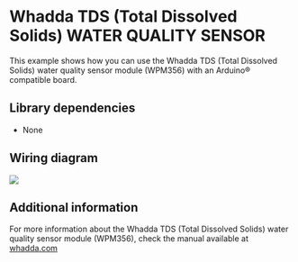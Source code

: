 # Whadda TDS (Total Dissolved Solids) WATER QUALITY SENSOR

This example shows how you can use the Whadda TDS (Total Dissolved Solids) water quality sensor module
 (WPM356) with an Arduino® compatible board.

## Library dependencies
* None

## Wiring diagram
![](./wiring_diagram_w_warning.png)

## Additional information
  For more information about the Whadda TDS (Total Dissolved Solids) water quality sensor module (WPM356), check the manual available at [whadda.com](https://whadda.com)

